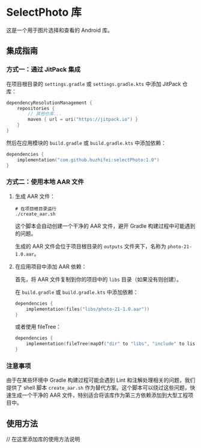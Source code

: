 # SelectPhoto 库

这是一个用于图片选择和查看的 Android 库。

## 集成指南

### 方式一：通过 JitPack 集成

在项目根目录的 `settings.gradle` 或 `settings.gradle.kts` 中添加 JitPack 仓库：

```kotlin
dependencyResolutionManagement {
    repositories {
        // 其他仓库...
        maven { url = uri("https://jitpack.io") }
    }
}
```

然后在应用模块的 `build.gradle` 或 `build.gradle.kts` 中添加依赖：

```kotlin
dependencies {
    implementation("com.github.huzhifei:selectPhoto:1.0")
}
```

### 方式二：使用本地 AAR 文件

1. 生成 AAR 文件：
   ```
   # 在项目根目录运行
   ./create_aar.sh
   ```
   
   这个脚本会自动创建一个干净的 AAR 文件，避开 Gradle 构建过程中可能遇到的问题。
   
   生成的 AAR 文件会位于项目根目录的 `outputs` 文件夹下，名称为 `photo-21-1.0.aar`。

2. 在应用项目中添加 AAR 依赖：

   首先，将 AAR 文件复制到你的项目中的 `libs` 目录（如果没有则创建）。

   在 `build.gradle` 或 `build.gradle.kts` 中添加依赖：

   ```kotlin
   dependencies {
       implementation(files("libs/photo-21-1.0.aar"))
   }
   ```

   或者使用 fileTree：

   ```kotlin
   dependencies {
       implementation(fileTree(mapOf("dir" to "libs", "include" to listOf("*.aar"))))
   }
   ```

### 注意事项

由于在某些环境中 Gradle 构建过程可能会遇到 Lint 和注解处理相关的问题，我们提供了 shell 脚本 `create_aar.sh` 作为替代方案。这个脚本可以绕过这些问题，快速生成一个干净的 AAR 文件，特别适合将该库作为第三方依赖添加到大型工程项目中。

## 使用方法

// 在这里添加库的使用方法说明 